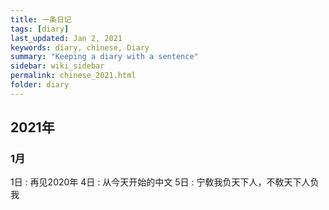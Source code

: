 ```yaml
---
title: 一条日记
tags: [diary]
last_updated: Jan 2, 2021
keywords: diary, chinese, Diary
summary: "Keeping a diary with a sentence"
sidebar: wiki_sidebar
permalink: chinese_2021.html
folder: diary
---
```


## 2021年

### 1月

1日 : 再见2020年
4日 : 从今天开始的中文
5日 : 宁敎我负天下人，不敎天下人负我